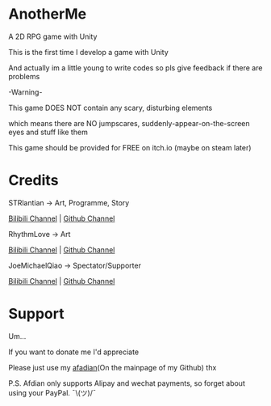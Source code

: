 # AnotherMe  

A 2D RPG game with Unity  

This is the first time I develop a game with Unity  

And actually im a little young to write codes so pls give feedback if there are problems  

-Warning-  

This game DOES NOT contain any scary, disturbing elements  

which means there are NO jumpscares, suddenly-appear-on-the-screen eyes and stuff like them  

This game should be provided for FREE on itch.io (maybe on steam later)  

# Credits  

STRlantian -> Art, Programme, Story  

[Bilibili Channel](https://space.bilibili.com/356775820) | [Github Channel](https://github.com/Strlantian/)  

RhythmLove -> Art  

[Bilibili Channel](https://space.bilibili.com/506815477) | [Github Channel](https://github.com/#/)  

JoeMichaelQiao -> Spectator/Supporter  

[Bilibili Channel](https://space.bilibili.com/583324741) | [Github Channel](https://github.com/JoeMichaelQiao/)  

# Support  

Um...  

If you want to donate me I'd appreciate  

Please just use my [afadian](https://afdian.net/a/STRlantian)(On the mainpage of my Github) thx  

P.S. Afdian only supports Alipay and wechat payments, so forget about using your PayPal. ¯\\(ツ)/¯  
